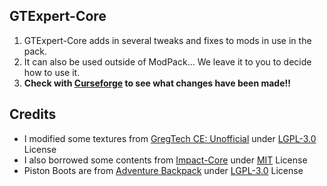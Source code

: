 ## GTExpert-Core

1. GTExpert-Core adds in several tweaks and fixes to mods in use in the pack.
2. It can also be used outside of ModPack... We leave it to you to decide how to use it.
3. **Check with [Curseforge](https://www.curseforge.com/minecraft/mc-mods/gte2-coremod) to see what changes have been made!!**


## Credits

- I modified some textures from [GregTech CE: Unofficial](https://www.curseforge.com/minecraft/mc-mods/gregtech-ce-unofficial) under [LGPL-3.0](https://github.com/GregTechCEu/GregTech/blob/master/LICENSE) License
- I also borrowed some contents from [Impact-Core](https://github.com/GT-IMPACT/Impact-Core) under [MIT](https://github.com/GT-IMPACT/Impact-Core/blob/master/LICENSE) License
- Piston Boots are from [Adventure Backpack](https://www.curseforge.com/minecraft/mc-mods/adventure-backpack) under [LGPL-3.0](https://github.com/Darkona/AdventureBackpack2/blob/master/LICENSE.md) License
